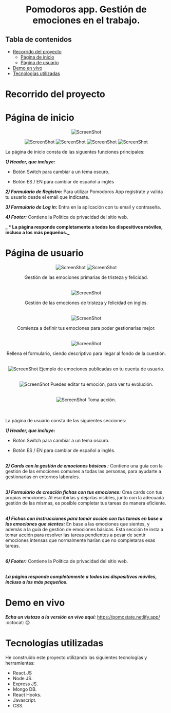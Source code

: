 <h1 align="center">
  Pomodoros app. Gestión de emociones en el trabajo.
</h1>

## Tabla de contenidos

- [Recorrido del proyecto](#Recorrido-del-proyecto)
  - [Página de inicio](#Página-de-inicio)
  - [Página de usuario ](#Página-de-usuario)
- [Demo en vivo](#Demo-en-vivo)
- [Tecnologías utilizadas](#Tecnologías-utilizadas)

# Recorrido del proyecto

# Página de inicio

<div align="center"><a name="menu"></a>

![ScreenShot](/public/capturas-readme-pomodoros/9-Registro-con-email-y-password.png)

![ScreenShot](/public/capturas-readme-pomodoros/10-Te-hemos-enviado-un-email.png)
![ScreenShot](/public/capturas-readme-pomodoros/11-valida-tu-email-.png)
![ScreenShot](/public/capturas-readme-pomodoros/13-email-validado.png)
![ScreenShot](/public/capturas-readme-pomodoros/33-entry.png)

</div>

La página de inicio consta de las siguentes funciones principales:

**_1) Header, que incluye:_**

- Botón Switch para cambiar a un tema oscuro.

- Botón ES / EN para cambiar de español a inglés

**_2) Formulario de Registro:_**
Para utilizar Pomodoros App registrate y valida tu usuario desde el email que indicaste.

**_3) Formulario de Log in:_**
Entra en la aplicación con tu email y contraseña.

**_4) Footer:_**
Contiene la Política de privacidad del sitio web.

**_ \* La página responde completamente a todos los dispositivos móviles, incluso a los más pequeños._**

# Página de usuario

<div align="center"><a name="menu"></a>

![ScreenShot](/public/capturas-readme-pomodoros/16-tristeza.png)
![ScreenShot](/public/capturas-readme-pomodoros/17-alegria.png)

Gestión de las emociones primarias de tristeza y felicidad.
<br></br>

![ScreenShot](/public/capturas-readme-pomodoros/28-emotions-english.png)

Gestión de las emociones de tristeza y felicidad en inglés.
<br></br>

![ScreenShot](/public/capturas-readme-pomodoros/30-formulario-cards.png)

Comienza a definir tus emociones para poder gestionarlas mejor.
<br></br>

![ScreenShot](/public/capturas-readme-pomodoros/21-describe-emocion.png)

Rellena el formulario, siendo descriptivo para llegar al fondo de la cuestión.
<br></br>

![ScreenShot](/public/capturas-readme-pomodoros/23-emociones-descritas.png)
Ejemplo de emociones publicadas en tu cuenta de usuario.
<br></br>



![ScreenShot](/public/capturas-readme-pomodoros/26-emocion-editada.png)
Puedes editar tu emoción, para ver tu evolución.
<br></br>

![ScreenShot](/public/capturas-readme-pomodoros/27-toma-accion.png)
Toma acción.
</div>

<br></br>
La página de usuario consta de las siguientes secciones:

**_1) Header, que incluye:_**

- Botón Switch para cambiar a un tema oscuro.

- Botón ES / EN para cambiar de español a inglés.
<br></br>

**_2) Cards con la gestión de emociones básicas :_**
Contiene una guía con la gestión de las emociones comunes a todas las personas, para ayudarte a gestionarlas en entornos laborales.
<br></br>

**_3) Formulario de creación fichas con tus emociones:_**
Crea cards con tus propias emociones. Al escribirlas y dejarlas visibles, junto con la adecuada gestión de las mismas, es posible completar tus tareas de manera eficiente.
<br></br>

**_4) Fichas con instrucciones para tomar acción con tus tareas en base a las emociones que sientes:_**
En base a las emociones que sientes, y además a la guía de gestión de emociones básicas. Esta sección te insta a tomar acción para resolver las tareas pendientes a pesar de sentir emociones intensas que normalmente harían que no completaras esas tareas.
<br></br>
<div align="center"><a name="menu"></a>



</div>

**_6) Footer:_**
Contiene la Política de privacidad del sitio web.
<br></br>


**_La página responde completamente a todos los dispositivos móviles, incluso a los más pequeños._**

# Demo en vivo

**_Echa un vistazo a la versión en vivo aquí:_** https://pomostate.netlify.app/ :octocat: :heart_eyes:

# Tecnologías utilizadas

He construido este proyecto utilizando las siguientes tecnologías y herramientas:

- React.JS
- Node JS.
- Express JS.
- Mongo DB.
- React Hooks.
- Javascript.
- CSS.
